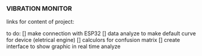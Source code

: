 ### VIBRATION MONITOR

links for content of project:

[1]: (https://docs.arduino.cc/arduino-cloud/guides/esp32/)
[2]: (https://forum.arduino.cc/t/simplest-test-code-for-mpu6050/1250345)

to do: 
[] make connection with ESP32
[] data analyze to make default curve for device (eletrical engine)
[] calculors for confusion matrix
[] create interface to show graphic in real time analyze
